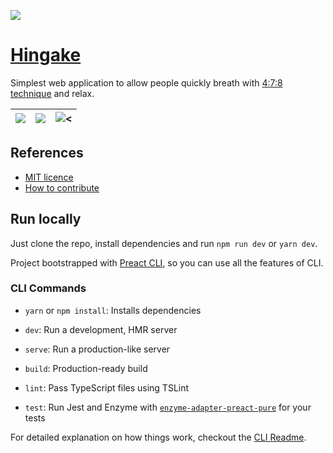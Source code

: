 ![](https://hingake.app/opengraph.png "")

# [Hingake](https://hingake.app)

Simplest web application to allow people quickly breath with [4:7:8 technique](https://www.healthline.com/health/4-7-8-breathing) and relax.

| ![](https://user-images.githubusercontent.com/3917470/102087946-86688280-3e1a-11eb-9cc4-afe87e68eeea.png)      | ![](https://user-images.githubusercontent.com/3917470/102087950-8799af80-3e1a-11eb-8113-dda2a61e3bdb.png) | ![<](https://user-images.githubusercontent.com/3917470/102087956-8799af80-3e1a-11eb-9909-593e24b380b9.png) |
| ------------- |:-------------:| -----:|

## References

- [MIT licence](https://github.com/jurijtokarski/hingake/blob/master/LICENSE.md)
- [How to contribute](https://github.com/jurijtokarski/hingake/blob/master/CONTRIBUTING.md)

## Run locally

Just clone the repo, install dependencies and run `npm run dev` or `yarn dev`.

Project bootstrapped with [Preact CLI](https://github.com/developit/preact-cli/blob/master/README.md), so you can use all the features of CLI.

### CLI Commands

- `yarn` or `npm install`: Installs dependencies

- `dev`: Run a development, HMR server

- `serve`: Run a production-like server

- `build`: Production-ready build

- `lint`: Pass TypeScript files using TSLint

- `test`: Run Jest and Enzyme with
  [`enzyme-adapter-preact-pure`](https://github.com/preactjs/enzyme-adapter-preact-pure) for
  your tests

For detailed explanation on how things work, checkout the [CLI Readme](https://github.com/developit/preact-cli/blob/master/README.md).

